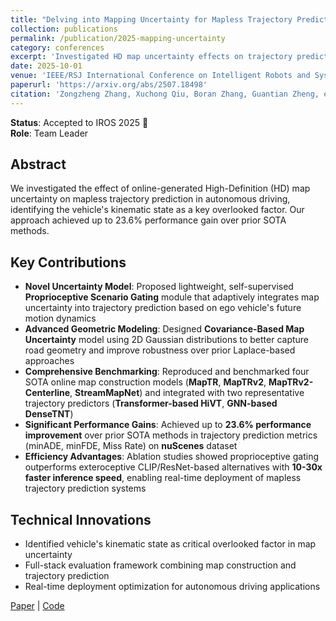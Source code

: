 ```yaml
---
title: "Delving into Mapping Uncertainty for Mapless Trajectory Prediction"
collection: publications
permalink: /publication/2025-mapping-uncertainty
category: conferences
excerpt: 'Investigated HD map uncertainty effects on trajectory prediction, proposing Proprioceptive Scenario Gating and achieving 23.6% performance improvement.'
date: 2025-10-01
venue: 'IEEE/RSJ International Conference on Intelligent Robots and Systems (IROS 2025)'
paperurl: 'https://arxiv.org/abs/2507.18498'
citation: 'Zongzheng Zhang, Xuchong Qiu, Boran Zhang, Guantian Zheng, et al. "Delving into Mapping Uncertainty for Mapless Trajectory Prediction." <i>IROS 2025</i>.'
---
```


**Status**: Accepted to IROS 2025 🎉  
**Role**: Team Leader

## Abstract
We investigated the effect of online-generated High-Definition (HD) map uncertainty on mapless trajectory prediction in autonomous driving, identifying the vehicle's kinematic state as a key overlooked factor. Our approach achieved up to 23.6% performance gain over prior SOTA methods.

## Key Contributions
- **Novel Uncertainty Model**: Proposed lightweight, self-supervised **Proprioceptive Scenario Gating** module that adaptively integrates map uncertainty into trajectory prediction based on ego vehicle's future motion dynamics
- **Advanced Geometric Modeling**: Designed **Covariance-Based Map Uncertainty** model using 2D Gaussian distributions to better capture road geometry and improve robustness over prior Laplace-based approaches
- **Comprehensive Benchmarking**: Reproduced and benchmarked four SOTA online map construction models (**MapTR**, **MapTRv2**, **MapTRv2-Centerline**, **StreamMapNet**) and integrated with two representative trajectory predictors (**Transformer-based HiVT**, **GNN-based DenseTNT**)
- **Significant Performance Gains**: Achieved up to **23.6% performance improvement** over prior SOTA methods in trajectory prediction metrics (minADE, minFDE, Miss Rate) on **nuScenes** dataset
- **Efficiency Advantages**: Ablation studies showed proprioceptive gating outperforms exteroceptive CLIP/ResNet-based alternatives with **10-30x faster inference speed**, enabling real-time deployment of mapless trajectory prediction systems

## Technical Innovations
- Identified vehicle's kinematic state as critical overlooked factor in map uncertainty
- Full-stack evaluation framework combining map construction and trajectory prediction
- Real-time deployment optimization for autonomous driving applications

[Paper](https://arxiv.org/abs/2507.18498) | [Code](https://github.com/Ethan-Zheng136/Map-Uncertainty-for-Trajectory-Prediction)